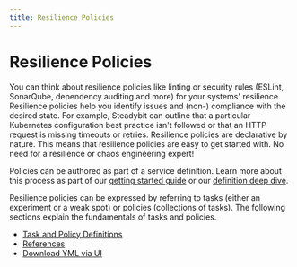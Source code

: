 ```yaml
---
title: Resilience Policies
---
```


# Resilience Policies

You can think about resilience policies like linting or security rules (ESLint, SonarQube, dependency auditing and more) for your systems' resilience.
Resilience policies help you identify issues and (non-) compliance with the desired state.
For example, Steadybit can outline that a particular Kubernetes configuration best practice isn't followed or that an HTTP request is missing timeouts or retries.
Resilience policies are declarative by nature.
This means that resilience policies are easy to get started with.
No need for a resilience or chaos engineering expert!

Policies can be authored as part of a service definition.
Learn more about this process as part of our [getting started guide](../../quick-start/define-resilience-policies.md) or our [definition deep dive](https://github.com/steadybit/definitions).

Resilience policies can be expressed by referring to tasks (either an experiment or a weak spot) or policies (collections of tasks).
The following sections explain the fundamentals of tasks and policies.

* [Task and Policy Definitions](taskAndPolicyDefinitions.md)
* [References](references.md)
* [Download YML via UI](ymlDownloadViaUI.md)

